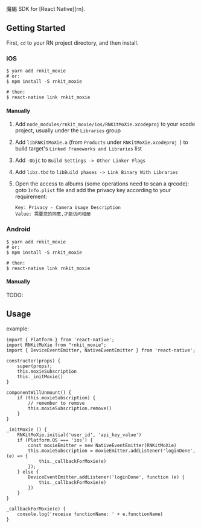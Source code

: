 
魔蝎 SDK for [React Native][rn].  

## Getting Started

First, `cd` to your RN project directory, and then install.  

### iOS

```
$ yarn add rnkit_moxie
# or: 
$ npm install -S rnkit_moxie

# then:  
$ react-native link rnkit_moxie
```

#### Manually
1. Add `node_modules/rnkit_moxie/ios/RNKitMoXie.xcodeproj` to your xcode project, usually under the `Libraries` group  

2. Add `libRNKitMoXie.a` (from `Products` under `RNKitMoXie.xcodeproj `) to build target's `Linked Frameworks and Libraries` list  

3. Add `-ObjC` to `Build Settings -> Other Linker Flags`  

4. Add `libz.tbd` to `libBuild phases -> Link Binary With Libraries`  

5. Open the access to albums (some operations need to scan a qrcode): goto `Info.plist` file and add the privacy key according to your requirement:  

	```
	Key: Privacy - Camera Usage Description   
	Value: 需要您的同意,才能访问相册
	```

### Android

```
$ yarn add rnkit_moxie
# or: 
$ npm install -S rnkit_moxie

# then:  
$ react-native link rnkit_moxie
```

#### Manually

TODO: 

## Usage

example:  

```
import { Platform } from 'react-native';
import RNKitMoXie from "rnkit_moxie";
import { DeviceEventEmitter, NativeEventEmitter } from 'react-native';

constructor(props) {
    super(props);
    this.moxieSubscription
    this._initMoxie()
}

componentWillUnmount() {
    if (this.moxieSubscription) {
        // remember to remove
        this.moxieSubscription.remove()
    }
}
    
_initMoxie () {
    RNKitMoXie.initial('user_id', 'api_key_value')
    if (Platform.OS === 'ios') {
        const moxieEmitter = new NativeEventEmitter(RNKitMoXie)
        this.moxieSubscription = moxieEmitter.addListener('loginDone', (e) => {
            this._callbackForMoxie(e)
        });
    } else {
        DeviceEventEmitter.addListener('loginDone', function (e) {
            this._callbackForMoxie(e)
        })
    }
}

_callbackForMoxie(e) {
    console.log('receive functionName: ' + e.functionName)
}
```
